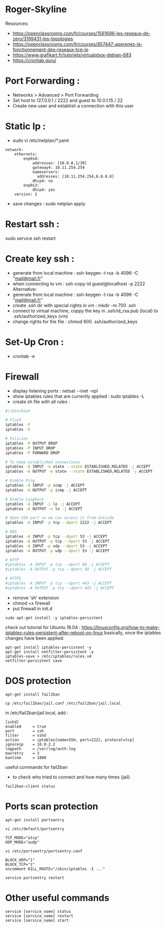 # Roger-Skyline

Resources: 
- https://openclassrooms.com/fr/courses/1561696-les-reseaux-de-zero/3199431-les-topologies
- https://openclassrooms.com/fr/courses/857447-apprenez-le-fonctionnement-des-reseaux-tcp-ip
- https://www.grafikart.fr/tutoriels/virtualxbox-debian-683
- https://crontab.guru/

# Port Forwarding : 
- Networks > Advanced > Port Forwarding
- Set host to 127.0.0.1 / 2222 and guest to 10.0.1.15 / 22
- Create new user and establish a connection with this user

# Static Ip :
- sudo vi /etc/netplan/*.yaml
```
network:
    ethernets:
        enp0s8:
            addresses: [10.0.0.1/30]
            gateway4: 10.11.254.254
            nameservers:
              addresses: [10.11.254.254,8.8.8.8]
            dhcp4: no
        enp0s3:
            dhcp4: yes
    version: 2
```
- save changes : sudo netplan apply

# Restart ssh : 
sudo service ssh restart

# Create key ssh : 
- generate from local machine : ssh-keygen -t rsa -b 4096 -C "mail@mail.fr"
- when connecting to vm : ssh-copy-id guest@localhost -p 2222
Alternative:
- generate from local machine : ssh-keygen -t rsa -b 4096 -C "mail@mail.fr"
- create .ssh dir with special rights in vm : mkdir -m 700 .ssh 
- connect to virtual machine, coppy the key in .ssh/id_rsa.pub (local) to .ssh/authorized_keys (vm) 
- change rights for the file : chmod 600 .ssh/authorized_keys

# Set-Up Cron : 
- crontab -e

# Firewall
- display listening ports : netsat --inet -npl
- show iptables rules that are currently applied : sudo iptables -L
- create sh file with all rules :
``` sh
#!/bin/bash

# Flush
iptables -F
iptables -X

# Policies
iptables -P OUTPUT DROP
iptables -P INPUT DROP
iptables -P FORWARD DROP

# To keep established connections
iptables -A INPUT -m state --state ESTABLISHED,RELATED -j ACCEPT
iptables -A OUTPUT -m state --state ESTABLISHED,RELATED -j ACCEPT

# Enable Ping
iptables -A INPUT -p icmp -j ACCEPT
iptables -A OUTPUT -p icmp -j ACCEPT

# Enable Loopback
iptables -A INPUT -i lo -j ACCEPT
iptables -A OUTPUT -o lo -j ACCEPT

# Open SSH port so we can access it from outside
iptables -A INPUT -p tcp --dport 2222 -j ACCEPT

# DNS
iptables -A INPUT -p tcp --dport 53 -j ACCEPT
iptables -A OUTPUT -p tcp --dport 53 -j ACCEPT
iptables -A INPUT -p udp --dport 53 -j ACCEPT
iptables -A OUTPUT -p udp --dport 53 -j ACCEPT

# HTTP
#iptables -A INPUT -p tcp --dport 80 -j ACCEPT
#iptables -A OUTPUT -p tcp --dport 80 -j ACCEPT

# HTTPS
#iptables -A INPUT -p tcp --dport 443 -j ACCEPT
#iptables -A OUTPUT -p tcp --dport 443 -j ACCEPT

```
- remove 'sh' extension
- chmod +x firewall
- put firewall in init.d
```
sudo apt-get install -y iptables-persistent
```
check out tutorial for Ubuntu 18.04 : https://linuxconfig.org/how-to-make-iptables-rules-persistent-after-reboot-on-linux
basically, once the iptables changes have been applied:
```
apt-get install iptables-persistent -y
apt-get install netfilter-persistent -y
iptables-save > /etc/iptables/rules.v4
netfilter-persistent save
```
# DOS protection
```
apt-get install fail2ban
```
```
cp /etc/fail2ban/jail.conf /etc/fail2ban/jail.local

```
in /etc/fail2ban/jail.local, add : 
```
[sshd]
enabled     = true
port        = ssh
filter      = sshd
action      = iptables[name=SSH, port=2222, protocol=tcp]
ignoreip    = 10.0.2.2
logpath     = /var/log/auth.log
maxretry    = 3
bantime     = 1800
```
useful commands for fail2ban
- to check who tried to connect and how many times (jail)
```
fail2ban-client status
```
# Ports scan protection
```
apt-get install portsentry
```
```
vi /etc/default/portsentry
```
```
TCP_MODE="atcp"
UDP_MODE="audp"
```
```
vi /etc/portsentry/portsentry.conf
```
```
BLOCK_UDP="1"
BLOCK_TCP="1"
uncomment KILL_ROUTE="/sbin/iptables -I ..."
```
```
service portsentry restart
```
# Other useful commands
```
service [service_name] status
service [service_name] restart
service [service_name] start
```
